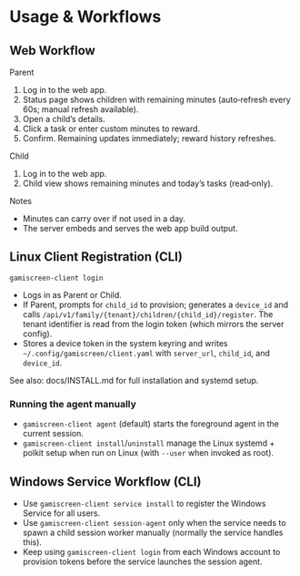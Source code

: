 # Usage & Workflows

## Web Workflow

Parent
1) Log in to the web app.
2) Status page shows children with remaining minutes (auto‑refresh every 60s; manual refresh available).
3) Open a child’s details.
4) Click a task or enter custom minutes to reward.
5) Confirm. Remaining updates immediately; reward history refreshes.

Child
1) Log in to the web app.
2) Child view shows remaining minutes and today’s tasks (read‑only).

Notes
- Minutes can carry over if not used in a day.
- The server embeds and serves the web app build output.

## Linux Client Registration (CLI)

`gamiscreen-client login`
- Logs in as Parent or Child.
- If Parent, prompts for `child_id` to provision; generates a `device_id` and calls `/api/v1/family/{tenant}/children/{child_id}/register`. The tenant identifier is read from the login token (which mirrors the server config).
- Stores a device token in the system keyring and writes `~/.config/gamiscreen/client.yaml` with `server_url`, `child_id`, and `device_id`.

See also: docs/INSTALL.md for full installation and systemd setup.

### Running the agent manually

- `gamiscreen-client agent` (default) starts the foreground agent in the current session.
- `gamiscreen-client install`/`uninstall` manage the Linux systemd + polkit setup when run on Linux (with `--user` when invoked as root).

## Windows Service Workflow (CLI)

- Use `gamiscreen-client service install` to register the Windows Service for all users.
- Use `gamiscreen-client session-agent` only when the service needs to spawn a child session worker manually (normally the service handles this).
- Keep using `gamiscreen-client login` from each Windows account to provision tokens before the service launches the session agent.
